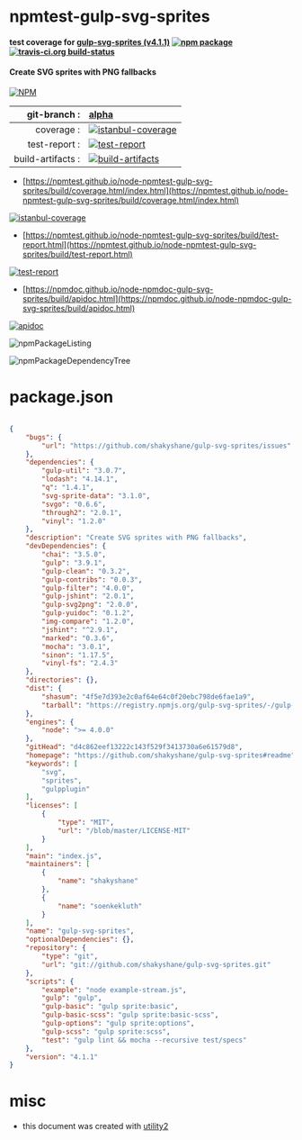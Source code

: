 # npmtest-gulp-svg-sprites

#### test coverage for  [gulp-svg-sprites (v4.1.1)](https://github.com/shakyshane/gulp-svg-sprites#readme)  [![npm package](https://img.shields.io/npm/v/npmtest-gulp-svg-sprites.svg?style=flat-square)](https://www.npmjs.org/package/npmtest-gulp-svg-sprites) [![travis-ci.org build-status](https://api.travis-ci.org/npmtest/node-npmtest-gulp-svg-sprites.svg)](https://travis-ci.org/npmtest/node-npmtest-gulp-svg-sprites)

#### Create SVG sprites with PNG fallbacks

[![NPM](https://nodei.co/npm/gulp-svg-sprites.png?downloads=true&downloadRank=true&stars=true)](https://www.npmjs.com/package/gulp-svg-sprites)

| git-branch : | [alpha](https://github.com/npmtest/node-npmtest-gulp-svg-sprites/tree/alpha)|
|--:|:--|
| coverage : | [![istanbul-coverage](https://npmtest.github.io/node-npmtest-gulp-svg-sprites/build/coverage.badge.svg)](https://npmtest.github.io/node-npmtest-gulp-svg-sprites/build/coverage.html/index.html)|
| test-report : | [![test-report](https://npmtest.github.io/node-npmtest-gulp-svg-sprites/build/test-report.badge.svg)](https://npmtest.github.io/node-npmtest-gulp-svg-sprites/build/test-report.html)|
| build-artifacts : | [![build-artifacts](https://npmtest.github.io/node-npmtest-gulp-svg-sprites/glyphicons_144_folder_open.png)](https://github.com/npmtest/node-npmtest-gulp-svg-sprites/tree/gh-pages/build)|

- [https://npmtest.github.io/node-npmtest-gulp-svg-sprites/build/coverage.html/index.html](https://npmtest.github.io/node-npmtest-gulp-svg-sprites/build/coverage.html/index.html)

[![istanbul-coverage](https://npmtest.github.io/node-npmtest-gulp-svg-sprites/build/screenCapture.buildCi.browser.%252Ftmp%252Fbuild%252Fcoverage.lib.html.png)](https://npmtest.github.io/node-npmtest-gulp-svg-sprites/build/coverage.html/index.html)

- [https://npmtest.github.io/node-npmtest-gulp-svg-sprites/build/test-report.html](https://npmtest.github.io/node-npmtest-gulp-svg-sprites/build/test-report.html)

[![test-report](https://npmtest.github.io/node-npmtest-gulp-svg-sprites/build/screenCapture.buildCi.browser.%252Ftmp%252Fbuild%252Ftest-report.html.png)](https://npmtest.github.io/node-npmtest-gulp-svg-sprites/build/test-report.html)

- [https://npmdoc.github.io/node-npmdoc-gulp-svg-sprites/build/apidoc.html](https://npmdoc.github.io/node-npmdoc-gulp-svg-sprites/build/apidoc.html)

[![apidoc](https://npmdoc.github.io/node-npmdoc-gulp-svg-sprites/build/screenCapture.buildCi.browser.%252Ftmp%252Fbuild%252Fapidoc.html.png)](https://npmdoc.github.io/node-npmdoc-gulp-svg-sprites/build/apidoc.html)

![npmPackageListing](https://npmtest.github.io/node-npmtest-gulp-svg-sprites/build/screenCapture.npmPackageListing.svg)

![npmPackageDependencyTree](https://npmtest.github.io/node-npmtest-gulp-svg-sprites/build/screenCapture.npmPackageDependencyTree.svg)



# package.json

```json

{
    "bugs": {
        "url": "https://github.com/shakyshane/gulp-svg-sprites/issues"
    },
    "dependencies": {
        "gulp-util": "3.0.7",
        "lodash": "4.14.1",
        "q": "1.4.1",
        "svg-sprite-data": "3.1.0",
        "svgo": "0.6.6",
        "through2": "2.0.1",
        "vinyl": "1.2.0"
    },
    "description": "Create SVG sprites with PNG fallbacks",
    "devDependencies": {
        "chai": "3.5.0",
        "gulp": "3.9.1",
        "gulp-clean": "0.3.2",
        "gulp-contribs": "0.0.3",
        "gulp-filter": "4.0.0",
        "gulp-jshint": "2.0.1",
        "gulp-svg2png": "2.0.0",
        "gulp-yuidoc": "0.1.2",
        "img-compare": "1.2.0",
        "jshint": "^2.9.1",
        "marked": "0.3.6",
        "mocha": "3.0.1",
        "sinon": "1.17.5",
        "vinyl-fs": "2.4.3"
    },
    "directories": {},
    "dist": {
        "shasum": "4f5e7d393e2c0af64e64c0f20ebc798de6fae1a9",
        "tarball": "https://registry.npmjs.org/gulp-svg-sprites/-/gulp-svg-sprites-4.1.1.tgz"
    },
    "engines": {
        "node": ">= 4.0.0"
    },
    "gitHead": "d4c862eef13222c143f529f3413730a6e61579d8",
    "homepage": "https://github.com/shakyshane/gulp-svg-sprites#readme",
    "keywords": [
        "svg",
        "sprites",
        "gulpplugin"
    ],
    "licenses": [
        {
            "type": "MIT",
            "url": "/blob/master/LICENSE-MIT"
        }
    ],
    "main": "index.js",
    "maintainers": [
        {
            "name": "shakyshane"
        },
        {
            "name": "soenkekluth"
        }
    ],
    "name": "gulp-svg-sprites",
    "optionalDependencies": {},
    "repository": {
        "type": "git",
        "url": "git://github.com/shakyshane/gulp-svg-sprites.git"
    },
    "scripts": {
        "example": "node example-stream.js",
        "gulp": "gulp",
        "gulp-basic": "gulp sprite:basic",
        "gulp-basic-scss": "gulp sprite:basic-scss",
        "gulp-options": "gulp sprite:options",
        "gulp-scss": "gulp sprite:scss",
        "test": "gulp lint && mocha --recursive test/specs"
    },
    "version": "4.1.1"
}
```



# misc
- this document was created with [utility2](https://github.com/kaizhu256/node-utility2)
